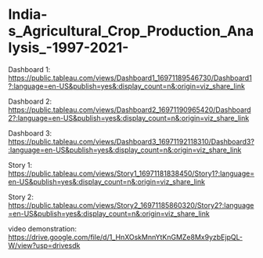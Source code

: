 # India-s_Agricultural_Crop_Production_Analysis_-1997-2021-


Dashboard 1: https://public.tableau.com/views/Dashboard1_16971189546730/Dashboard1?:language=en-US&publish=yes&:display_count=n&:origin=viz_share_link

Dashboard 2: https://public.tableau.com/views/Dashboard2_16971190965420/Dashboard2?:language=en-US&publish=yes&:display_count=n&:origin=viz_share_link

Dashboard 3: https://public.tableau.com/views/Dashboard3_16971192118310/Dashboard3?:language=en-US&publish=yes&:display_count=n&:origin=viz_share_link

Story 1: https://public.tableau.com/views/Story1_16971181838450/Story1?:language=en-US&publish=yes&:display_count=n&:origin=viz_share_link

Story 2: https://public.tableau.com/views/Story2_16971185860320/Story2?:language=en-US&publish=yes&:display_count=n&:origin=viz_share_link

video demonstration: https://drive.google.com/file/d/1_HnXOskMnnYtKnGMZe8Mx9yzbEjpQL-W/view?usp=drivesdk



